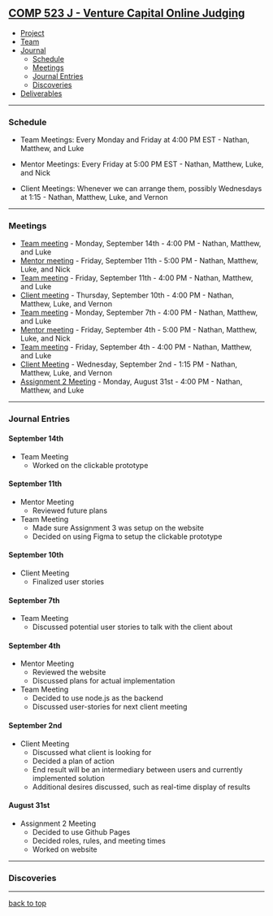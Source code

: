 ## [COMP 523 J - Venture Capital Online Judging](https://github.com/Deeakron/COMP-523-J/blob/gh-pages/index.md#comp-523-j---venture-capital-online-judging)
- [Project](https://github.com/Deeakron/COMP-523-J/blob/gh-pages/project.md#comp-523-j---venture-capital-online-judging)
- [Team](https://github.com/Deeakron/COMP-523-J/blob/gh-pages/team.md#comp-523-j---venture-capital-online-judging)
- [Journal](https://github.com/Deeakron/COMP-523-J/blob/gh-pages/journal.md#comp-523-j---venture-capital-online-judging)
  - [Schedule](https://github.com/Deeakron/COMP-523-J/blob/gh-pages/journal.md#schedule)
  - [Meetings](https://github.com/Deeakron/COMP-523-J/blob/gh-pages/journal.md#meetings)
  - [Journal Entries](https://github.com/Deeakron/COMP-523-J/blob/gh-pages/journal.md#Journal-Entries)
  - [Discoveries](https://github.com/Deeakron/COMP-523-J/blob/gh-pages/journal.md#discoveries)
- [Deliverables](https://github.com/Deeakron/COMP-523-J/blob/gh-pages/deliverables.md#comp-523-j---venture-capital-online-judging)

---

### Schedule

* Team Meetings: Every Monday and Friday at 4:00 PM EST - Nathan, Matthew, and Luke
* Mentor Meetings: Every Friday at 5:00 PM EST - Nathan, Matthew, Luke, and Nick

* Client Meetings: Whenever we can arrange them, possibly Wednesdays at 1:15 - Nathan, Matthew, Luke, and Vernon

---

### Meetings
* [Team meeting](https://github.com/Deeakron/COMP-523-J/blob/gh-pages/journal.md#september-14th) - Monday, September 14th - 4:00 PM - Nathan, Matthew, and Luke
* [Mentor meeting](https://github.com/Deeakron/COMP-523-J/blob/gh-pages/journal.md#september-11th) - Friday, September 11th - 5:00 PM - Nathan, Matthew, Luke, and Nick
* [Team meeting](https://github.com/Deeakron/COMP-523-J/blob/gh-pages/journal.md#september-11th) - Friday, September 11th - 4:00 PM - Nathan, Matthew, and Luke
* [Client meeting](https://github.com/Deeakron/COMP-523-J/blob/gh-pages/journal.md#september-10th) - Thursday, September 10th - 4:00 PM - Nathan, Matthew, Luke, and Vernon
* [Team meeting](https://github.com/Deeakron/COMP-523-J/blob/gh-pages/journal.md#september-7th) - Monday, September 7th - 4:00 PM - Nathan, Matthew, and Luke
* [Mentor meeting](https://github.com/Deeakron/COMP-523-J/blob/gh-pages/journal.md#september-4th) - Friday, September 4th - 5:00 PM - Nathan, Matthew, Luke, and Nick
* [Team meeting](https://github.com/Deeakron/COMP-523-J/blob/gh-pages/journal.md#september-4th) - Friday, September 4th - 4:00 PM - Nathan, Matthew, and Luke
* [Client Meeting](https://github.com/Deeakron/COMP-523-J/blob/gh-pages/journal.md#september-2nd) - Wednesday, September 2nd - 1:15 PM - Nathan, Matthew, Luke, and Vernon
* [Assignment 2 Meeting](https://github.com/Deeakron/COMP-523-J/blob/gh-pages/journal.md#august-31st) - Monday, August 31st - 4:00 PM - Nathan, Matthew, and Luke


---

### Journal Entries
#### September 14th
* Team Meeting
  - Worked on the clickable prototype
#### September 11th
* Mentor Meeting
  - Reviewed future plans
* Team Meeting
  - Made sure Assignment 3 was setup on the website
  - Decided on using Figma to setup the clickable prototype  
#### September 10th
* Client Meeting
  - Finalized user stories
#### September 7th
* Team Meeting
  - Discussed potential user stories to talk with the client about
#### September 4th
* Mentor Meeting
  - Reviewed the website
  - Discussed plans for actual implementation
* Team Meeting
  - Decided to use node.js as the backend
  - Discussed user-stories for next client meeting
#### September 2nd
* Client Meeting
  - Discussed what client is looking for
  - Decided a plan of action
  - End result will be an intermediary between users and currently implemented solution
  - Additional desires discussed, such as real-time display of results

#### August 31st
* Assignment 2 Meeting
  - Decided to use Github Pages
  - Decided roles, rules, and meeting times
  - Worked on website
  
---

### Discoveries

---
[back to top](https://github.com/Deeakron/COMP-523-J/blob/gh-pages/journal.md#comp-523-j---venture-capital-online-judging)
